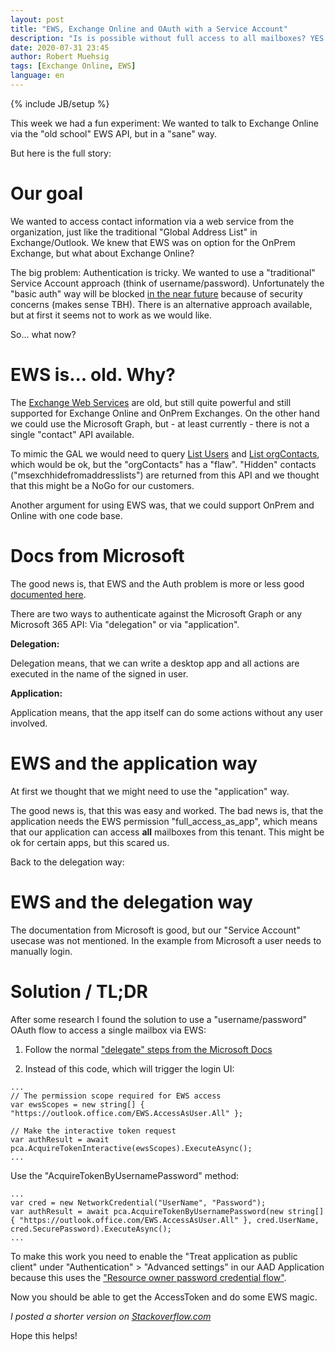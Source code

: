 ```yaml
---
layout: post
title: "EWS, Exchange Online and OAuth with a Service Account"
description: "Is is possible without full access to all mailboxes? YES!"
date: 2020-07-31 23:45
author: Robert Muehsig
tags: [Exchange Online, EWS]
language: en
---
```


{% include JB/setup %}

This week we had a fun experiment: We wanted to talk to Exchange Online via the "old school" EWS API, but in a "sane" way. 

But here is the full story:

# Our goal

We wanted to access contact information via a web service from the organization, just like the traditional "Global Address List" in Exchange/Outlook. We knew that EWS was on option for the OnPrem Exchange, but what about Exchange Online? 

The big problem: Authentication is tricky. We wanted to use a "traditional" Service Account approach (think of username/password). Unfortunately the "basic auth" way will be blocked [in the near future](https://techcommunity.microsoft.com/t5/exchange-team-blog/basic-authentication-and-exchange-online-april-2020-update/ba-p/1275508) because of security concerns (makes sense TBH). There is an alternative approach available, but at first it seems not to work as we would like.

So... what now?

# EWS is... old. Why?

The [Exchange Web Services](https://docs.microsoft.com/en-us/exchange/client-developer/exchange-web-services/start-using-web-services-in-exchange) are old, but still quite powerful and still supported for Exchange Online and OnPrem Exchanges. On the other hand we could use the Microsoft Graph, but - at least currently - there is not a single "contact" API available. 

To mimic the GAL we would need to query [List Users](https://docs.microsoft.com/en-us/graph/api/user-list) and [List orgContacts](https://docs.microsoft.com/en-us/graph/api/orgcontact-list?view=graph-rest-1.0&tabs=http), which would be ok, but the "orgContacts" has a "flaw". 
"Hidden" contacts ("msexchhidefromaddresslists") are returned from this API and we thought that this might be a NoGo for our customers.

Another argument for using EWS was, that we could support OnPrem and Online with one code base. 

# Docs from Microsoft

The good news is, that EWS and the Auth problem is more or less good [documented here](https://docs.microsoft.com/en-us/exchange/client-developer/exchange-web-services/how-to-authenticate-an-ews-application-by-using-oauth). 

There are two ways to authenticate against the Microsoft Graph or any Microsoft 365 API: Via "delegation" or via "application". 

__Delegation:__

Delegation means, that we can write a desktop app and all actions are executed in the name of the signed in user. 

__Application:__ 

Application means, that the app itself can do some actions without any user involved. 

# EWS and the application way

At first we thought that we might need to use the "application" way. 

The good news is, that this was easy and worked. 
The bad news is, that the application needs the EWS permission "full_access_as_app", which means that our application can access __all__ mailboxes from this tenant. This might be ok for certain apps, but this scared us. 

Back to the delegation way:

# EWS and the delegation way

The documentation from Microsoft is good, but our "Service Account" usecase was not mentioned. In the example from Microsoft a user needs to manually login.

# Solution / TL;DR

After some research I found the solution to use a "username/password" OAuth flow to access a single mailbox via EWS:

1. Follow the normal ["delegate" steps from the Microsoft Docs](https://docs.microsoft.com/en-us/exchange/client-developer/exchange-web-services/how-to-authenticate-an-ews-application-by-using-oauth)

2. Instead of this code, which will trigger the login UI:

```
...
// The permission scope required for EWS access
var ewsScopes = new string[] { "https://outlook.office.com/EWS.AccessAsUser.All" };

// Make the interactive token request
var authResult = await pca.AcquireTokenInteractive(ewsScopes).ExecuteAsync();
...
```

Use the "AcquireTokenByUsernamePassword" method:

```
...
var cred = new NetworkCredential("UserName", "Password");
var authResult = await pca.AcquireTokenByUsernamePassword(new string[] { "https://outlook.office.com/EWS.AccessAsUser.All" }, cred.UserName, cred.SecurePassword).ExecuteAsync();
...
```

To make this work you need to enable the "Treat application as public client" under "Authentication" > "Advanced settings" in our AAD Application because this uses the ["Resource owner password credential flow"](https://docs.microsoft.com/en-us/azure/active-directory/develop/v2-oauth-ropc). 

Now you should be able to get the AccessToken and do some EWS magic. 

*I posted a shorter version on [Stackoverflow.com](https://stackoverflow.com/questions/57009837/how-to-get-oauth2-access-token-for-ews-managed-api-in-service-daemon-application/63175301#63175301)*

Hope this helps!